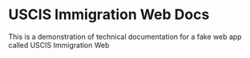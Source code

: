 # USCIS Immigration Web Docs

This is a demonstration of technical documentation for a fake web app called USCIS Immigration Web

